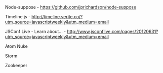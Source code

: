 Node-suppose - https://github.com/jprichardson/node-suppose

Timeline.js - http://timeline.verite.co/?utm_source=javascriptweekly&utm_medium=email

JSConf Live - Learn about... - http://www.jsconflive.com/pages/20120631?utm_source=javascriptweekly&utm_medium=email

Atom Nuke

Storm

Zookeeper
